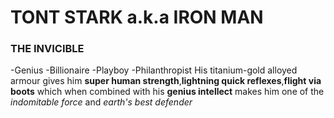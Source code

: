 # TONT STARK a.k.a IRON MAN
### THE INVICIBLE
-Genius
-Billionaire
-Playboy
-Philanthropist
His titanium-gold alloyed armour gives him **super human strength**,**lightning quick reflexes**,**flight via boots** which when combined with his **genius intellect** makes him one of the *indomitable force* and *earth's best defender*